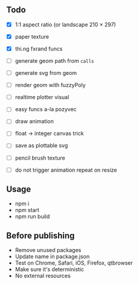 ## Todo
 - [x] 1:1 aspect ratio (or landscape 210 × 297)
 - [x] paper texture
 - [x] thi.ng fxrand funcs
 - [ ] generate geom path from `calls`
 - [ ] generate svg from geom
 - [ ] render geom with fuzzyPoly
 - [ ] realtime plotter visual

 - [ ] easy funcs a-la pozyvec
 - [ ] draw animation
 - [ ] float -> integer canvas trick
 - [ ] save as plottable svg
 - [ ] pencil brush texture
 - [ ] do not trigger animation repeat on resize

## Usage
 - npm i
 - npm start
 - npm run build

## Before publishing
 - Remove unused packages
 - Update name in package.json
 - Test on Chrome, Safari, iOS, Firefox, qtbrowser
 - Make sure it's deterministic
 - No external resources